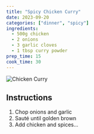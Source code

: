 ```yaml
---
title: "Spicy Chicken Curry"
date: 2023-09-20
categories: ["dinner", "spicy"]
ingredients:
  - 500g chicken
  - 2 onions
  - 3 garlic cloves
  - 1 tbsp curry powder
prep_time: 15
cook_time: 30
---
```


![Chicken Curry](/images/chicken-curry.jpg)

## Instructions

1. Chop onions and garlic
2. Sauté until golden brown
3. Add chicken and spices...
